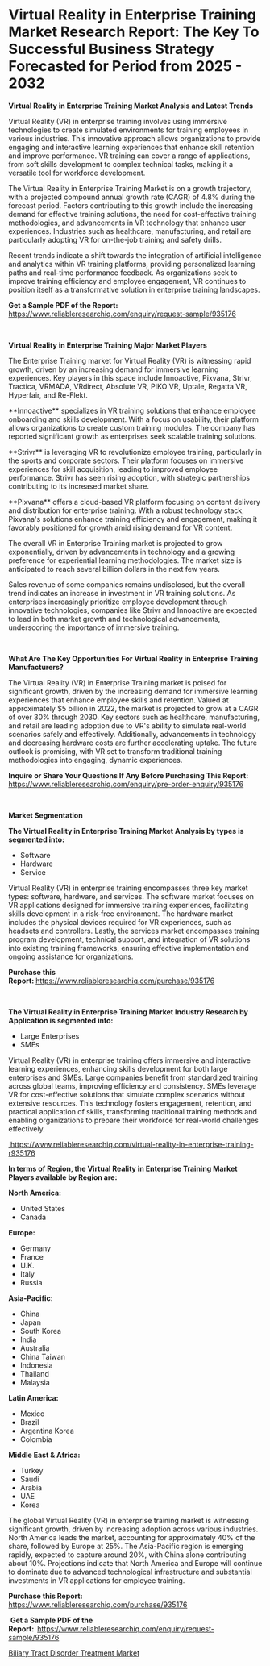 <p><h1>Virtual Reality in Enterprise Training Market Research Report: The Key To Successful Business Strategy Forecasted for Period from 2025 - 2032</h1></p><p><strong>Virtual Reality in Enterprise Training Market Analysis and Latest Trends</strong></p>
<p><p>Virtual Reality (VR) in enterprise training involves using immersive technologies to create simulated environments for training employees in various industries. This innovative approach allows organizations to provide engaging and interactive learning experiences that enhance skill retention and improve performance. VR training can cover a range of applications, from soft skills development to complex technical tasks, making it a versatile tool for workforce development.</p><p>The Virtual Reality in Enterprise Training Market is on a growth trajectory, with a projected compound annual growth rate (CAGR) of 4.8% during the forecast period. Factors contributing to this growth include the increasing demand for effective training solutions, the need for cost-effective training methodologies, and advancements in VR technology that enhance user experiences. Industries such as healthcare, manufacturing, and retail are particularly adopting VR for on-the-job training and safety drills. </p><p>Recent trends indicate a shift towards the integration of artificial intelligence and analytics within VR training platforms, providing personalized learning paths and real-time performance feedback. As organizations seek to improve training efficiency and employee engagement, VR continues to position itself as a transformative solution in enterprise training landscapes.</p></p>
<p><strong>Get a Sample PDF of the Report:&nbsp;</strong> <a href="https://www.reliableresearchiq.com/enquiry/request-sample/935176?utm_campaign=2455&utm_medium=2&utm_source=Github&utm_content=ia&utm_term=07032025&utm_id=virtual-reality-in-enterprise-training">https://www.reliableresearchiq.com/enquiry/request-sample/935176</a></p>
<p>&nbsp;</p>
<p><strong>Virtual Reality in Enterprise Training Major Market Players</strong></p>
<p><p>The Enterprise Training market for Virtual Reality (VR) is witnessing rapid growth, driven by an increasing demand for immersive learning experiences. Key players in this space include Innoactive, Pixvana, Strivr, Tractica, VRMADA, VRdirect, Absolute VR, PIKO VR, Uptale, Regatta VR, Hyperfair, and Re-Flekt.</p><p>**Innoactive** specializes in VR training solutions that enhance employee onboarding and skills development. With a focus on usability, their platform allows organizations to create custom training modules. The company has reported significant growth as enterprises seek scalable training solutions.</p><p>**Strivr** is leveraging VR to revolutionize employee training, particularly in the sports and corporate sectors. Their platform focuses on immersive experiences for skill acquisition, leading to improved employee performance. Strivr has seen rising adoption, with strategic partnerships contributing to its increased market share.</p><p>**Pixvana** offers a cloud-based VR platform focusing on content delivery and distribution for enterprise training. With a robust technology stack, Pixvana's solutions enhance training efficiency and engagement, making it favorably positioned for growth amid rising demand for VR content.</p><p>The overall VR in Enterprise Training market is projected to grow exponentially, driven by advancements in technology and a growing preference for experiential learning methodologies. The market size is anticipated to reach several billion dollars in the next few years.</p><p>Sales revenue of some companies remains undisclosed, but the overall trend indicates an increase in investment in VR training solutions. As enterprises increasingly prioritize employee development through innovative technologies, companies like Strivr and Innoactive are expected to lead in both market growth and technological advancements, underscoring the importance of immersive training.</p></p>
<p>&nbsp;</p>
<p><strong>What Are The Key Opportunities For Virtual Reality in Enterprise Training Manufacturers?</strong></p>
<p><p>The Virtual Reality (VR) in Enterprise Training market is poised for significant growth, driven by the increasing demand for immersive learning experiences that enhance employee skills and retention. Valued at approximately $5 billion in 2022, the market is projected to grow at a CAGR of over 30% through 2030. Key sectors such as healthcare, manufacturing, and retail are leading adoption due to VR's ability to simulate real-world scenarios safely and effectively. Additionally, advancements in technology and decreasing hardware costs are further accelerating uptake. The future outlook is promising, with VR set to transform traditional training methodologies into engaging, dynamic experiences.</p></p>
<p><strong>Inquire or Share Your Questions If Any Before Purchasing This Report:</strong> <a href="https://www.reliableresearchiq.com/enquiry/pre-order-enquiry/935176?utm_campaign=2455&utm_medium=2&utm_source=Github&utm_content=ia&utm_term=07032025&utm_id=virtual-reality-in-enterprise-training">https://www.reliableresearchiq.com/enquiry/pre-order-enquiry/935176</a></p>
<p>&nbsp;</p>
<p><strong>Market Segmentation</strong></p>
<p><strong>The Virtual Reality in Enterprise Training Market Analysis by types is segmented into:</strong></p>
<p><ul><li>Software</li><li>Hardware</li><li>Service</li></ul></p>
<p><p>Virtual Reality (VR) in enterprise training encompasses three key market types: software, hardware, and services. The software market focuses on VR applications designed for immersive training experiences, facilitating skills development in a risk-free environment. The hardware market includes the physical devices required for VR experiences, such as headsets and controllers. Lastly, the services market encompasses training program development, technical support, and integration of VR solutions into existing training frameworks, ensuring effective implementation and ongoing assistance for organizations.</p></p>
<p><strong>Purchase this Report:&nbsp;</strong><a href="https://www.reliableresearchiq.com/purchase/935176?utm_campaign=2455&utm_medium=2&utm_source=Github&utm_content=ia&utm_term=07032025&utm_id=virtual-reality-in-enterprise-training">https://www.reliableresearchiq.com/purchase/935176</a></p>
<p>&nbsp;</p>
<p><strong>The Virtual Reality in Enterprise Training Market Industry Research by Application is segmented into:</strong></p>
<p><ul><li>Large Enterprises</li><li>SMEs</li></ul></p>
<p><p>Virtual Reality (VR) in enterprise training offers immersive and interactive learning experiences, enhancing skills development for both large enterprises and SMEs. Large companies benefit from standardized training across global teams, improving efficiency and consistency. SMEs leverage VR for cost-effective solutions that simulate complex scenarios without extensive resources. This technology fosters engagement, retention, and practical application of skills, transforming traditional training methods and enabling organizations to prepare their workforce for real-world challenges effectively.</p></p>
<p><a href="https://www.reliableresearchiq.com/virtual-reality-in-enterprise-training-r935176?utm_campaign=2455&utm_medium=2&utm_source=Github&utm_content=ia&utm_term=07032025&utm_id=virtual-reality-in-enterprise-training">&nbsp;https://www.reliableresearchiq.com/virtual-reality-in-enterprise-training-r935176</a></p>
<p><strong>In terms of Region, the Virtual Reality in Enterprise Training Market Players available by Region are:</strong></p>
<p>
    <p> <strong> North America: </strong>
        <ul>
            <li>United States</li>
            <li>Canada</li>
        </ul>
        </p> 
    <p> <strong> Europe: </strong>
        <ul>
            <li>Germany</li>
            <li>France</li>
            <li>U.K.</li>
            <li>Italy</li>
            <li>Russia</li>
        </ul>
        </p> 
    <p> <strong> Asia-Pacific: </strong>
        <ul>
            <li>China</li>
            <li>Japan</li>
            <li>South Korea</li>
            <li>India</li>
            <li>Australia</li>
            <li>China Taiwan</li>
            <li>Indonesia</li>
            <li>Thailand</li>
            <li>Malaysia</li>
        </ul>
        </p> 
    <p> <strong> Latin America: </strong>
        <ul>
            <li>Mexico</li>
            <li>Brazil</li>
            <li>Argentina Korea</li>
            <li>Colombia</li>
        </ul>
        </p> 
    <p> <strong> Middle East & Africa: </strong>
        <ul>
            <li>Turkey</li>
            <li>Saudi</li>
            <li>Arabia</li>
            <li>UAE</li>
            <li>Korea</li>
        </ul>
    </p>
    </p>
<p><p>The global Virtual Reality (VR) in enterprise training market is witnessing significant growth, driven by increasing adoption across various industries. North America leads the market, accounting for approximately 40% of the share, followed by Europe at 25%. The Asia-Pacific region is emerging rapidly, expected to capture around 20%, with China alone contributing about 10%. Projections indicate that North America and Europe will continue to dominate due to advanced technological infrastructure and substantial investments in VR applications for employee training.</p></p>
<p><strong>Purchase this Report: </strong><a href="https://www.reliableresearchiq.com/purchase/935176?utm_campaign=2455&utm_medium=2&utm_source=Github&utm_content=ia&utm_term=07032025&utm_id=virtual-reality-in-enterprise-training">https://www.reliableresearchiq.com/purchase/935176</a></p>
<p>&nbsp;<strong>Get a Sample PDF of the Report:&nbsp;&nbsp;</strong><a href="https://www.reliableresearchiq.com/enquiry/request-sample/935176?utm_campaign=2455&utm_medium=2&utm_source=Github&utm_content=ia&utm_term=07032025&utm_id=virtual-reality-in-enterprise-training">https://www.reliableresearchiq.com/enquiry/request-sample/935176</a></p>
<p><strong></strong></p>
<p><p><a href="https://github.com/AlisaRowe24/Market-Research-Report-List-1/blob/main/biliary-tract-disorder-treatment-market.md?utm_campaign=2455&utm_medium=2&utm_source=Github&utm_content=ia&utm_term=07032025&utm_id=virtual-reality-in-enterprise-training">Biliary Tract Disorder Treatment Market</a></p></p>